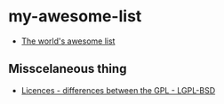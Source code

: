 # my-awesome-list

* [The world's awesome list](https://github.com/sindresorhus/awesome)




## Misscelaneous thing

* [Licences - differences between the GPL - LGPL-BSD](http://fosswire.com/post/2007/04/the-differences-between-the-gpl-lgpl-and-the-bsd/)
